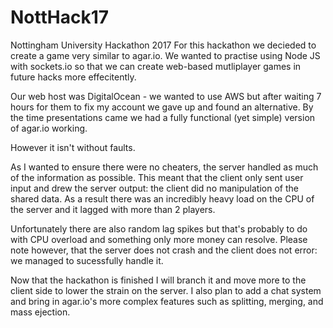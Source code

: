 # NottHack17
Nottingham University Hackathon 2017
For this hackathon we decieded to create a game very similar to agar.io.
We wanted to practise using Node JS with sockets.io so that we can create web-based mutliplayer games in future hacks more effecitently.

Our web host was DigitalOcean - we wanted to use AWS but after waiting 7 hours for them to fix my account we gave up and found an alternative.
By the time presentations came we had a fully functional (yet simple) version of agar.io working. 

However it isn't without faults.

As I wanted to ensure there were no cheaters, the server handled as much of the information as possible.
This meant that the client only sent user input and drew the server output: the client did no manipulation of the shared data.
As a result there was an incredibly heavy load on the CPU of the server and it lagged with more than 2 players.

Unfortunately there are also random lag spikes but that's probably to do with CPU overload and something only more money can resolve.
Please note however, that the server does not crash and the client does not error: we managed to sucessfully handle it.


Now that the hackathon is finished I will branch it and move more to the client side to lower the strain on the server.
I also plan to add a chat system and bring in agar.io's more complex features such as splitting, merging, and mass ejection.
